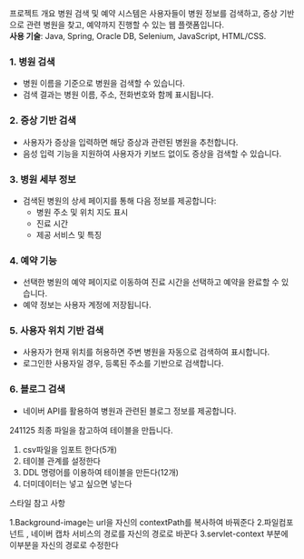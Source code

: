  프로젝트 개요
병원 검색 및 예약 시스템은 사용자들이 병원 정보를 검색하고, 증상 기반으로 관련 병원을 찾고, 예약까지 진행할 수 있는 웹 플랫폼입니다.  
**사용 기술**: Java, Spring, Oracle DB, Selenium, JavaScript, HTML/CSS.


### 1. **병원 검색**
- 병원 이름을 기준으로 병원을 검색할 수 있습니다.
- 검색 결과는 병원 이름, 주소, 전화번호와 함께 표시됩니다.

### 2. **증상 기반 검색**
- 사용자가 증상을 입력하면 해당 증상과 관련된 병원을 추천합니다.
- 음성 입력 기능을 지원하여 사용자가 키보드 없이도 증상을 검색할 수 있습니다.

### 3. **병원 세부 정보**
- 검색된 병원의 상세 페이지를 통해 다음 정보를 제공합니다:
  - 병원 주소 및 위치 지도 표시
  - 진료 시간
  - 제공 서비스 및 특징

### 4. **예약 기능**
- 선택한 병원의 예약 페이지로 이동하여 진료 시간을 선택하고 예약을 완료할 수 있습니다.
- 예약 정보는 사용자 계정에 저장됩니다.

### 5. **사용자 위치 기반 검색**
- 사용자가 현재 위치를 허용하면 주변 병원을 자동으로 검색하여 표시합니다.
- 로그인한 사용자일 경우, 등록된 주소를 기반으로 검색합니다.

### 6. **블로그 검색**
- 네이버 API를 활용하여 병원과 관련된 블로그 정보를 제공합니다.



241125 최종 파일을 참고하여 테이블을 만듭니다.

1. csv파일을 임포트 한다(5개)
2. 테이블 관계를 설정한다
3. DDL 명령어를 이용하여 테이블을 만든다(12개)
4. 더미데이터는 넣고 싶으면 넣는다





스타일 참고 사항

1.Background-image는 url을 자신의 contextPath를 복사하여 바꿔준다
2.파일컴포넌트 , 네이버 캡차 서비스의 경로를 자신의 경로로 바꾼다
3.servlet-context 부분에 	<resources mapping="/fpupload/**" location="file:C:/fpupload/" /> 이부분을 자신의 경로로 수정한다

